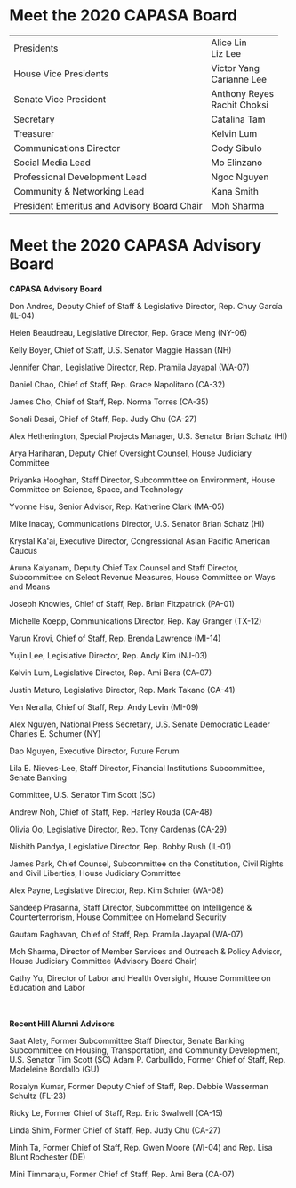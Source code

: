 # Meet the 2020 CAPASA Board

<table>
  <tr>
    <td>Presidents</td>
    <td>Alice Lin <br> Liz Lee </td>
  </tr>
  <tr>
    <td>House Vice Presidents</td>
    <td>Victor Yang <br> Carianne Lee</td>
  </tr>
  <tr>
    <td>Senate Vice President</td>
    <td>Anthony Reyes<br> Rachit Choksi</td>
  </tr>
  <tr>
    <td>Secretary</td>
    <td>Catalina Tam</td>
  </tr>
  <tr>
    <td>Treasurer</td>
    <td>Kelvin Lum</td>
  </tr>
  <tr>
    <td>Communications Director</td>
    <td>Cody Sibulo</td>
  </tr>
  <tr>
    <td>Social Media Lead</td>
    <td>Mo Elinzano</td>
  </tr>
    <tr>
    <td>Professional Development Lead</td>
    <td>Ngoc Nguyen</td>
  </tr>
    <tr>
    <td>Community & Networking Lead</td>
    <td>Kana Smith</td>
  </tr>
  <tr>
    <td>President Emeritus and Advisory Board Chair</td>
    <td>Moh Sharma</td>
  </tr>
</table>

# Meet the 2020 CAPASA Advisory Board

<b>CAPASA Advisory Board</b>

Don Andres, Deputy Chief of Staff & Legislative Director, Rep. Chuy García (IL-04)

Helen Beaudreau, Legislative Director, Rep. Grace Meng (NY-06)

Kelly Boyer, Chief of Staff, U.S. Senator Maggie Hassan (NH)

Jennifer Chan, Legislative Director, Rep. Pramila Jayapal (WA-07)

Daniel Chao, Chief of Staff, Rep. Grace Napolitano (CA-32)

James Cho, Chief of Staff, Rep. Norma Torres (CA-35)

Sonali Desai, Chief of Staff, Rep. Judy Chu (CA-27)

Alex Hetherington, Special Projects Manager, U.S. Senator Brian Schatz (HI)

Arya Hariharan, Deputy Chief Oversight Counsel, House Judiciary Committee

Priyanka Hooghan, Staff Director, Subcommittee on Environment, House Committee on Science, Space, and Technology

Yvonne Hsu, Senior Advisor, Rep. Katherine Clark (MA-05)

Mike Inacay, Communications Director, U.S. Senator Brian Schatz (HI)

Krystal Ka'ai, Executive Director, Congressional Asian Pacific American Caucus

Aruna Kalyanam, Deputy Chief Tax Counsel and Staff Director, Subcommittee on Select Revenue Measures, House Committee on Ways and Means

Joseph Knowles, Chief of Staff, Rep. Brian Fitzpatrick (PA-01)

Michelle Koepp, Communications Director, Rep. Kay Granger (TX-12)

Varun Krovi, Chief of Staff, Rep. Brenda Lawrence (MI-14)

Yujin Lee, Legislative Director, Rep. Andy Kim (NJ-03)

Kelvin Lum, Legislative Director, Rep. Ami Bera (CA-07)

Justin Maturo, Legislative Director, Rep. Mark Takano (CA-41)

Ven Neralla, Chief of Staff, Rep. Andy Levin (MI-09)

Alex Nguyen, National Press Secretary, U.S. Senate Democratic Leader Charles E. Schumer (NY)

Dao Nguyen, Executive Director, Future Forum

Lila E. Nieves-Lee, Staff Director, Financial Institutions Subcommittee, Senate Banking 

Committee, U.S. Senator Tim Scott (SC)

Andrew Noh, Chief of Staff, Rep. Harley Rouda (CA-48)

Olivia Oo, Legislative Director, Rep. Tony Cardenas (CA-29)

Nishith Pandya, Legislative Director, Rep. Bobby Rush (IL-01)

James Park, Chief Counsel, Subcommittee on the Constitution, Civil Rights and Civil Liberties, House Judiciary Committee

Alex Payne, Legislative Director, Rep. Kim Schrier (WA-08)

Sandeep Prasanna, Staff Director, Subcommittee on Intelligence & Counterterrorism, House Committee on Homeland Security

Gautam Raghavan, Chief of Staff, Rep. Pramila Jayapal (WA-07)

Moh Sharma, Director of Member Services and Outreach & Policy Advisor, House Judiciary Committee (Advisory Board Chair)

Cathy Yu, Director of Labor and Health Oversight, House Committee on Education and Labor

<br><br>
<b>Recent Hill Alumni Advisors</b>

Saat Alety, Former Subcommittee Staff Director, Senate Banking Subcommittee on Housing, Transportation, and Community Development, U.S. Senator Tim Scott (SC)
Adam P. Carbullido, Former Chief of Staff, Rep. Madeleine Bordallo (GU)

Rosalyn Kumar, Former Deputy Chief of Staff, Rep. Debbie Wasserman Schultz (FL-23)

Ricky Le, Former Chief of Staff, Rep. Eric Swalwell (CA-15)

Linda Shim, Former Chief of Staff, Rep. Judy Chu (CA-27)

Minh Ta, Former Chief of Staff, Rep. Gwen Moore (WI-04) and Rep. Lisa Blunt Rochester (DE)

Mini Timmaraju, Former Chief of Staff, Rep. Ami Bera (CA-07)

